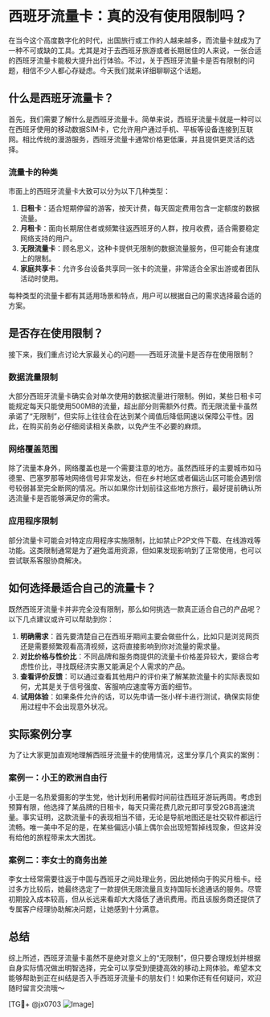# 西班牙流量卡：真的没有使用限制吗？

在当今这个高度数字化的时代，出国旅行或工作的人越来越多，而流量卡就成为了一种不可或缺的工具。尤其是对于去西班牙旅游或者长期居住的人来说，一张合适的西班牙流量卡能极大提升出行体验。不过，关于西班牙流量卡是否有限制的问题，相信不少人都心存疑虑。今天我们就来详细聊聊这个话题。

## 什么是西班牙流量卡？

首先，我们需要了解什么是西班牙流量卡。简单来说，西班牙流量卡就是一种可以在西班牙使用的移动数据SIM卡，它允许用户通过手机、平板等设备连接到互联网。相比传统的漫游服务，西班牙流量卡通常价格更低廉，并且提供更灵活的选择。

### 流量卡的种类

市面上的西班牙流量卡大致可以分为以下几种类型：

1. **日租卡**：适合短期停留的游客，按天计费，每天固定费用包含一定额度的数据流量。
2. **月租卡**：面向长期居住者或频繁往返西班牙的人群，按月收费，适合需要稳定网络支持的用户。
3. **无限流量卡**：顾名思义，这种卡提供无限制的数据流量服务，但可能会有速度上的限制。
4. **家庭共享卡**：允许多台设备共享同一张卡的流量，非常适合全家出游或者团队活动时使用。

每种类型的流量卡都有其适用场景和特点，用户可以根据自己的需求选择最合适的方案。

## 是否存在使用限制？

接下来，我们重点讨论大家最关心的问题——西班牙流量卡是否存在使用限制？

### 数据流量限制

大部分西班牙流量卡确实会对单次使用的数据流量进行限制。例如，某些日租卡可能规定每天只能使用500MB的流量，超出部分则需额外付费。而无限流量卡虽然承诺了“无限制”，但实际上往往会在达到某个阈值后降低网速以保障公平性。因此，在购买前务必仔细阅读相关条款，以免产生不必要的麻烦。

### 网络覆盖范围

除了流量本身外，网络覆盖也是一个需要注意的地方。虽然西班牙的主要城市如马德里、巴塞罗那等地网络信号非常发达，但在乡村地区或者偏远山区可能会遇到信号较弱甚至完全断网的情况。所以如果你计划前往这些地方旅行，最好提前确认所选流量卡是否能够满足你的需求。

### 应用程序限制

部分流量卡可能会对特定应用程序实施限制，比如禁止P2P文件下载、在线游戏等功能。这类限制通常是为了避免滥用资源，但如果发现影响到了正常使用，也可以尝试联系客服协商解决。

## 如何选择最适合自己的流量卡？

既然西班牙流量卡并非完全没有限制，那么如何挑选一款真正适合自己的产品呢？以下几点建议或许可以帮助到你：

1. **明确需求**：首先要清楚自己在西班牙期间主要会做些什么，比如只是浏览网页还是需要频繁观看高清视频，这将直接影响到你对流量的需求量。
2. **对比价格与性价比**：不同品牌和服务商提供的流量卡价格差异较大，要综合考虑性价比，寻找既经济实惠又能满足个人需求的产品。
3. **查看评价反馈**：可以通过查看其他用户的评价来了解某款流量卡的实际表现如何，尤其是关于信号强度、客服响应速度等方面的细节。
4. **试用体验**：如果条件允许的话，可以先申请一张小样卡进行测试，确保实际使用过程中不会出现意外状况。

## 实际案例分享

为了让大家更加直观地理解西班牙流量卡的使用情况，这里分享几个真实的案例：

### 案例一：小王的欧洲自由行

小王是一名热爱摄影的学生党，他计划利用暑假时间前往西班牙游玩两周。考虑到预算有限，他选择了某品牌的日租卡，每天只需花费几欧元即可享受2GB高速流量。事实证明，这款流量卡的表现相当不错，无论是导航地图还是社交软件都运行流畅。唯一美中不足的是，在某些偏远小镇上偶尔会出现短暂掉线现象，但这并没有给他的旅程带来太大困扰。

### 案例二：李女士的商务出差

李女士经常需要往返于中国与西班牙之间处理业务，因此她倾向于购买月租卡。经过多方比较后，她最终选定了一款提供无限流量且支持国际长途通话的服务。尽管初期投入成本较高，但从长远来看却大大降低了通讯费用。而且该服务商还提供了专属客户经理协助解决问题，让她感到十分满意。

## 总结

综上所述，西班牙流量卡虽然不是绝对意义上的“无限制”，但只要合理规划并根据自身实际情况做出明智选择，完全可以享受到便捷高效的移动上网体验。希望本文能够帮助到正在纠结是否入手西班牙流量卡的朋友们！如果你还有任何疑问，欢迎随时留言交流哦～

[TG💪+ @jx0703 ![Image](https://github.com/user-attachments/assets/dbca1d08-cadb-493c-b0ec-ad6f7a83f270)]